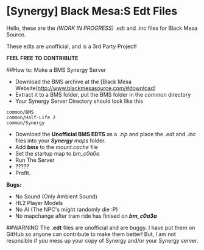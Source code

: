 [Synergy] Black Mesa:S Edt Files
===========
Hello, these are the *(WORK IN PROGRESS)* .edt and .inc files for Black Mesa Source.

These edts are unofficial, and is a 3rd Party Project!

**FEEL FREE TO CONTRIBUTE**

##How to: Make a BMS Synergy Server
- Download the BMS archive at the [Black Mesa Website(http://www.blackmesasource.com/#download)
- Extract it to a BMS folder, put the BMS folder in the *common* directory
- Your Synergy Server Directory should look like this
```
common/BMS
common/Half-Life 2
common/Synergy
```
- Download the **Unofficial BMS EDTS** as a *.zip* and place the *.edt* and *.inc* files into your ***Synergy*** *maps* folder.
- Add ***bms*** to the *mount.cache* file
- Set the startup map to *bm_c0a0a*
- Run The Server
- ?????
- Profit.

**Bugs:**
- No Sound (Only Ambient Sound)
- HL2 Player Models
- No AI (The NPC's might randomly die :P)
- No mapchange after tram ride has finised on ***bm_c0a3a***

##WARNING
The **.edt** files are unofficial and are buggy. I have put them on GitHub so anyone can contribute to make them better! But, I am not respnsible if you mess up your copy of Synergy and/or your Synergy server.

